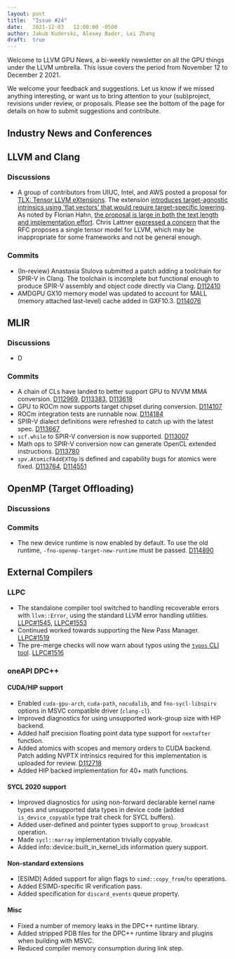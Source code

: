 ```yaml
---
layout: post
title:  "Issue #24"
date:   2021-12-03   12:00:00 -0500
author: Jakub Kuderski, Alexey Bader, Lei Zhang
draft:  true
---
```


Welcome to LLVM GPU News, a bi-weekly newsletter on all the GPU things under the LLVM umbrella.
This issue covers the period from November 12 to December 2 2021.

We welcome your feedback and suggestions. Let us know if we missed anything interesting, or want us to bring attention to your (sub)project, revisions under review, or proposals. Please see the bottom of the page for details on how to submit suggestions and contribute.


## Industry News and Conferences

##  LLVM and Clang

### Discussions

*  A group of contributors from UIUC, Intel, and AWS posted a proposal for [TLX: Tensor LLVM eXtensions](https://lists.llvm.org/pipermail/llvm-dev/2021-November/153725.html). The extension [introduces target-agnostic intrinsics using 'flat vectors' that would require target-specific lowering](https://lists.llvm.org/pipermail/llvm-dev/2021-November/153926.html). As noted by Florian Hahn, [the proposal is large in both the text length and implementation effort](https://lists.llvm.org/pipermail/llvm-dev/2021-November/153914.html). Chris Lattner [expressed a concern](https://lists.llvm.org/pipermail/llvm-dev/2021-November/153991.html) that the RFC proposes a single tensor model for LLVM, which may be inappropriate for some frameworks and not be general enough.

### Commits

*  (In-review) Anastasia Stulova submitted a patch adding a toolchain for SPIR-V in Clang. The toolchain is incomplete but functional enough to produce SPIR-V assembly and object code directly via Clang. [D112410](https://reviews.llvm.org/D112410)
*  AMDGPU GX10 memory model was updated to account for MALL (memory attached last-level) cache added in GXF10.3. [D114076](https://reviews.llvm.org/D114076)


## MLIR

### Discussions

*  D

### Commits

*  A chain of CLs have landed to better support GPU to NVVM MMA conversion. [D112969](https://reviews.llvm.org/D112969), [D113383](https://reviews.llvm.org/D113383), [D113618](https://reviews.llvm.org/D113618)
*  GPU to ROCm now supports target chipset during conversion. [D114107](https://reviews.llvm.org/D114107)
*  ROCm integration tests are runnable now. [D114184](https://reviews.llvm.org/D114184)
*  SPIR-V dialect definitions were refreshed to catch up with the latest spec. [D113667](https://reviews.llvm.org/D113667)
*  `scf.while` to SPIR-V conversion is now supported. [D113007](https://reviews.llvm.org/D113007)
*  Math ops to SPIR-V conversion now can generate OpenCL extended instructions. [D113780](https://reviews.llvm.org/D113780)
*  `spv.AtomicFAddEXTOp` is defined and capability bugs for atomics were fixed. [D113764](https://reviews.llvm.org/D113764), [D114551](https://reviews.llvm.org/D114551)


## OpenMP (Target Offloading)

### Discussions

### Commits

*  The new device runtime is now enabled by default. To use the old runtime, `-fno-openmp-target-new-runtime` must be passed. [D114890](https://reviews.llvm.org/D114890)


## External Compilers

### LLPC

*  The standalone compiler tool switched to handling recoverable errors with `llvm::Error`, using the standard LLVM error handling utilities. [LLPC#1545](https://github.com/GPUOpen-Drivers/llpc/pull/1545), [LLPC#1553](https://github.com/GPUOpen-Drivers/llpc/pull/1553)
*  Continued worked towards supporting the New Pass Manager. [LLPC#1519](https://github.com/GPUOpen-Drivers/llpc/pull/1519)
*  The pre-merge checks will now warn about typos using the [`typos` CLI tool](https://github.com/crate-ci/typos). [LLPC#1516](https://github.com/GPUOpen-Drivers/llpc/pull/1516)


### oneAPI DPC++

#### CUDA/HIP support

*  Enabled `cuda-gpu-arch`, `cuda-path`, `nocudalib`, and `fno-sycl-libspirv` options in MSVC compatible driver (`clang-cl`).
*  Improved diagnostics for using unsupported work-group size with HIP backend.
*  Added half precision floating point data type support for `nextafter` function.
*  Added atomics with scopes and memory orders to CUDA backend. Patch adding NVPTX intrinsics required for this implementation is uploaded for review. [D112718](https://reviews.llvm.org/D112718)
*  Added HIP backed implementation for 40+ math functions.

#### SYCL 2020 support

*  Improved diagnostics for using non-forward declarable kernel name types and unsupported data types in device code (added `is_device_copyable` type trait check for SYCL buffers).
*  Added user-defined and pointer types support to `group_broadcast` operation.
*  Made `sycl::marray` implementation trivially copyable.
*  Added info::device::built_in_kernel_ids information query support.

#### Non-standard extensions

*  [ESIMD] Added support for align flags to `simd::copy_from`/`to` operations.
*  Added ESIMD-specific IR verification pass.
*  Added specification for `discard_events` queue property.

#### Misc

*  Fixed a number of memory leaks in the DPC++ runtime library.
*  Added stripped PDB files for the DPC++ runtime library and plugins when building with MSVC.
*  Reduced compiler memory consumption during link step.
